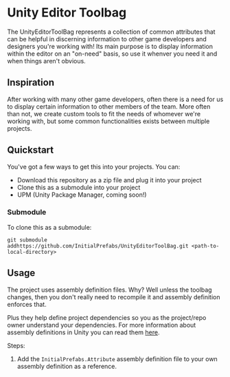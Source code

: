 # Unity Editor Toolbag #
The UnityEditorToolBag represents a collection of common attributes that can be helpful in discerning information to other 
game developers and designers you're working with! Its main purpose is to display information within the editor on an 
"on-need" basis, so use it whenver you need it and when things aren't obvious.

## Inspiration ##
After working with many other game developers, often there is a need for us to display certain information to other
members of the team. More often than not, we create custom tools to fit the needs of whomever we're working with, but
some common functionalities exists between multiple projects.

## Quickstart ##
You've got a few ways to get this into your projects. You can:

* Download this repository as a zip file and plug it into your project
* Clone this as a submodule into your project
* UPM (Unity Package Manager, coming soon!)


### Submodule ###
To clone this as a submodule:
```
git submodule addhttps://github.com/InitialPrefabs/UnityEditorToolBag.git <path-to-local-directory>
```

## Usage ##
The project uses assembly definition files. Why? Well unless the toolbag changes, then you don't really need to
recompile it and assembly definition enforces that.

Plus they help define project dependencies so you as the project/repo owner understand your dependencies. For more
information about assembly definitions in Unity you can read them 
[here](https://docs.unity3d.com/Manual/ScriptCompilationAssemblyDefinitionFiles.html).

Steps:
1. Add the `InitialPrefabs.Attribute` assembly definition file to your own assembly definition as a reference.
